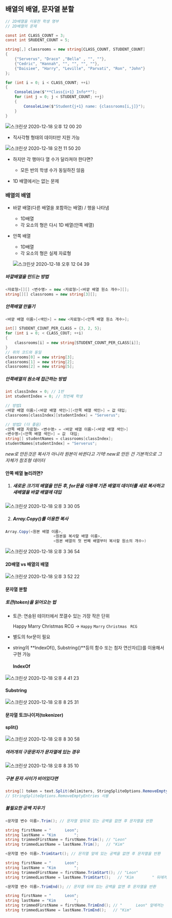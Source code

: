 ## 배열의 배열, 문자열 분할

~~~c#
// 2D배열을 이용한 학생 명부
// 2D배열의 문제

const int CLASS_COUNT = 3;
const int SRUDENT_COUNT = 5;

string[,] classrooms = new string[CLASS_COUNT, STUDENT_COUNT]
{
	{"Serverus", "Draco" ,"Bella" , "", ""},
	{"Cedric", "Hannah", "", "", "", ""},
	{"Daisiee", "Harry", "Leville", "Parvati", "Ron", "John"}
};

for (int i = 0; i < CLASS_COUNT; ++i)
{
	ConsoleLine($"**Class{i+1} Info**");
	for (int j = 0; j < STUDENT_COUNT; ++j)
	{
		ConsoleLine($"Student{j+1} name: {classrooms[i,j]}");
	}
} 
~~~

![스크린샷 2020-12-18 오후 12 00 20](https://user-images.githubusercontent.com/47776915/102569325-9ccb5280-4128-11eb-84f2-b1731c427a31.png)



- 직사각형 형태의 데이터만 지원 가능

![스크린샷 2020-12-18 오전 11 50 20](https://user-images.githubusercontent.com/47776915/102568642-3bef4a80-4127-11eb-8cd6-e6fd9644363b.png)

- 하지만 각 행마다 열 수가 달라져야 한다면?

  - 모든 반의 학생 수가 동일하진 않음

- 1D 배열에서는 없는 문제

  

### 배열의 배열

- 바깥 배열(다른 배열을 포함하는 배열) / 행을 나타냄

  - 1D배열
  - 각 요소의 형은 다시 1D 배열(안쪽 배열)

- 안쪽 배열

  - 1D배열
  - 각 요소의 형은 실제 자료형

  ![스크린샷 2020-12-18 오후 12 04 39](https://user-images.githubusercontent.com/47776915/102569762-6510da80-4129-11eb-8311-31675c7dd7d3.png)

##### 바깥배열을 만드는 방법

~~~c#
<자료형>[][] <변수명> = new <자료형>[<바깥 배열 원소 개수>][];
string[][] classrooms = new string[3][];
~~~



##### 안쪽배열 만들기

~~~c#
<바깥 배열 이름>[<색인>] = new <자료형>[<안쪽 배열 원소 개수>];

int[] STUDENT_CIUNT_PER_CLASS = {3, 2, 5};
for (int i = 0; < CLASS_COUT; ++i)
{
	classrooms[i] = new string[STUDENT_COUNT_PER_CLASS[i]];
}
// 위의 코드와 동일
classrooms[0] = new string[3];
classrooms[1] = new string[2];
classrooms[2] = new string[5];
~~~



##### 안쪽배열의 원소에 접근하는 방법

~~~c#
int classIndex = 0; // 1반
int studentIndex = 0; // 첫번째 학생

// 방법1
<바깥 배열 이름>[<바깥 배열 색인>][<안쪽 배열 색인>] = 값 대입;
classrooms[classIndex][studentIndex] = "Serverus";

// 방법2 (더 좋음)
<안쪽 배열 자료형> <변수명> = <바깥 배열 이름>[<바깥 배열 색인>]
<변수명>[<안쪽 배열 색인>] = 값  대입;
string[] studentNames = classrooms[classIndex];
studentNames[studentIndex] = "Serverus";
~~~

*new로 만든것은 복사가 아니라 원본이 바뀐다고 기억! new로 만든 건 기본적으로 그 자체가 참조형 데이터*



#### 안쪽 배열 늘리려면?

1. ##### 새로운 크기의 배열을 만든 후, for문을 이용해 기존 배열의 데이터를 새로 복사하고 새배열을 바깥 배열에 대입 

![스크린샷 2020-12-18 오후 3 30 05](https://user-images.githubusercontent.com/47776915/102582423-eaa28380-4145-11eb-9393-b6dee83d8f59.png)

2. ##### Array.Copy()를 이용한 복사

~~~c#
Array.Copy(<원본 배열 이름>,
					 <원본을 복사할 배열 이름>,
					 <원본 배열의 첫 번째 배열부터 복사할 원소의 개수>)
~~~

![스크린샷 2020-12-18 오후 3 36 54](https://user-images.githubusercontent.com/47776915/102582882-dd39c900-4146-11eb-9290-32d09b33b311.png)



#### 2D배열 vs 배열의 배열

![스크린샷 2020-12-18 오후 3 52 22](https://user-images.githubusercontent.com/47776915/102584081-1d01b000-4149-11eb-96ff-b705e1efa9a1.png)



#### 문자열 분할

##### 토큰(token)을 읽어오는 법

- 토큰: 연송된 테이터에서 쪼갤수 있는 가장 작은 단위 

  Happy Marry Christmas RCG → `Happy` `Marry` `Christmas ` `RCG`

- 별도의 for문이 필요

- string의 **IndexOf(), Substring()**등의 함수 또는 첨자 연산자([])를 이용해서 구현 가능

  

  ####  IndexOf

![스크린샷 2020-12-18 오후 4 41 23](https://user-images.githubusercontent.com/47776915/102587877-ed09db00-414f-11eb-9f90-88f028a5f49b.png)

#### 		Substring

![스크린샷 2020-12-18 오후 8 25 31](https://user-images.githubusercontent.com/47776915/102609666-387fb180-416f-11eb-96d2-56d2d61bfa5b.png)

#### 문자열 토크나이저(tokenizer) 

#### split()

![스크린샷 2020-12-18 오후 8 30 58](https://user-images.githubusercontent.com/47776915/102610115-fc991c00-416f-11eb-920c-ceed1b5faec1.png)

##### 여러개의 구문문자가 문자열에 있는 경우

![스크린샷 2020-12-18 오후 8 35 10](https://user-images.githubusercontent.com/47776915/102610431-88ab4380-4170-11eb-8035-a2bb211e47f7.png)

##### 구분 문자 사이가 비어있다면

~~~c#
string[] token = text.Split(delimiters, StringSpliteOptions.RemoveEmptyEntries);
// StringSpliteOptions.RemoveEmptyEntries 사용
~~~



##### 불필요한 공백 지우기

~~~c#
<문자열 변수 이름>.Trim(); // 문자열 앞뒤로 있는 공백을 없앤 후 문자열을 반환

string firstName = "      Leon";
string lastName = "Kim        ";
string trimmedFirstName = firstName.Trim(); // "Leon"
string trimmedLastName = lastName.Trim();   // "Kim"

<문자열 변수 이름>.TrimStart(); // 문자열 앞에 있는 공백을 없앤 후 문자열을 반환

string firstName = "      Leon";
string lastName = "Kim        ";
string trimmedFirstName = firstName.TrimStart(); // "Leon"
string trimmedLastName = lastName.TrimStart();   // "Kim        " 뒤에꺼는 안됨

<문자열 변수 이름>.TrimEnd(); // 문자열 뒤에 있는 공백을 없앤 후 문자열을 반환

string firstName = "      Leon";
string lastName = "Kim        ";
string trimmedFirstName = firstName.TrimEnd(); // "      Leon" 앞에꺼는 안됨
string trimmedLastName = lastName.TrimEnd();   // "Kim"
~~~



